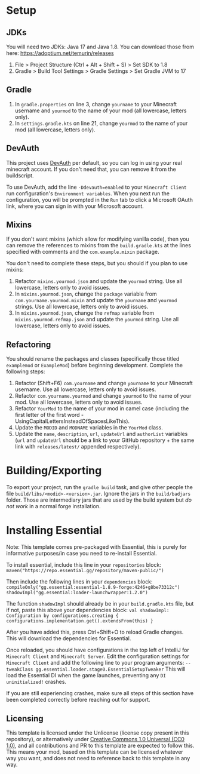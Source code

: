 # Setup

## JDKs
You will need two JDKs: Java 17 and Java 1.8. You can download those from here: https://adoptium.net/temurin/releases

1. File > Project Structure (Ctrl + Alt + Shift + S) > Set SDK to 1.8
1. Gradle > Build Tool Settings > Gradle Settings > Set Gradle JVM to 17

## Gradle
1. In `gradle.properties` on line 3, change `yourname` to your Minecraft username and `yourmod` to the name of your mod (all lowercase, letters only).
2. In `settings.gradle.kts` on line 21, change `yourmod` to the name of your mod (all lowercase, letters only).

## DevAuth
This project uses [DevAuth](https://github.com/DJtheRedstoner/DevAuth) per default, so you can log in using your real minecraft account. If you don't need that, you can remove it from the buildscript.

To use DevAuth, add the line `-Ddevauth=enabled` to your `Minecraft Client` run configuration's `Environment variables`.
When you next run the configuration, you will be prompted in the `Run` tab to click a Microsoft OAuth link, where you can sign in with your Microsoft account.

## Mixins
If you don't want mixins (which allow for modifying vanilla code), then you can remove the references to mixins from the `build.gradle.kts` at the lines specified with comments and the `com.example.mixin` package.

You don't need to complete these steps, but you should if you plan to use mixins:

1. Refactor `mixins.yourmod.json` and update the `yourmod` string. Use all lowercase, letters only to avoid issues.
2. In `mixins.yourmod.json`, change the `package` variable from `com.yourname.yourmod.mixin` and update the `yourname` and `yourmod` strings. Use all lowercase, letters only to avoid issues.
3. In `mixins.yourmod.json`, change the `refmap` variable from `mixins.yourmod.refmap.json` and update the `yourmod` string. Use all lowercase, letters only to avoid issues.

## Refactoring

You should rename the packages and classes (specifically those titled `examplemod` or `ExampleMod`) before beginning development. Complete the following steps:

1. Refactor (Shift+F6) `com.yourname` and change `yourname` to your Minecraft username. Use all lowercase, letters only to avoid issues.
2. Refactor `com.yourname.yourmod` and change `yourmod` to the name of your mod. Use all lowercase, letters only to avoid issues.
3. Refactor `YourMod` to the name of your mod in camel case (including the first letter of the first word - UsingCapitalLettersInsteadOfSpacesLikeThis).
4. Update the `MODID` and `MODNAME` variables in the `YourMod` class.
5. Update the `name`, `description`, `url`, `updateUrl` and `authorList` variables (`url` and `updateUrl` should be a link to your GitHub repository + the same link with `releases/latest/` appended respectively).

# Building/Exporting
To export your project, run the `gradle build` task, and give other people the file `build/libs/<modid>-<version>.jar`.
Ignore the jars in the `build/badjars` folder. Those are intermediary jars that are used by the build system but *do not work* in a normal forge installation.

# Installing Essential

Note: This template comes pre-packaged with Essential, this is purely for informative purposes/in case you need to re-install Essential.

To install essential, include this line in your `repositories` block:
`
maven("https://repo.essential.gg/repository/maven-public/")
`

Then include the following lines in your `dependencies` block:
`
    compileOnly("gg.essential:essential-1.8.9-forge:4246+g8be73312c")
    shadowImpl("gg.essential:loader-launchwrapper:1.2.0")
`

The function `shadowImpl` should already be in your `build.gradle.kts` file, but if not, paste this above your dependencies block:
`
val shadowImpl: Configuration by configurations.creating {
    configurations.implementation.get().extendsFrom(this)
}
`

After you have added this, press Ctrl+Shift+O to reload Gradle changes. This will download the dependencies for Essential.

Once reloaded, you should have configurations in the top left of IntelliJ for `Minecraft Client` and `Minecraft Server`. Edit the configuration settings for `Minecraft Client` and add the following line to your program arguments:
`
--tweakClass gg.essential.loader.stage0.EssentialSetupTweaker
`
This will load the Essential DI when the game launches, preventing any `DI uninitialized!` crashes.

If you are still experiencing crashes, make sure all steps of this section have been completed correctly before reaching out for support.

## Licensing

This template is licensed under the Unlicense (license copy present in this repository), or alternatively under [Creative Commons 1.0 Universal (CC0 1.0)](https://creativecommons.org/publicdomain/zero/1.0/), and all contributions and PR to this template are expected to follow this. This means your mod, based on this template can be licensed whatever way you want, and does not need to reference back to this template in any way.